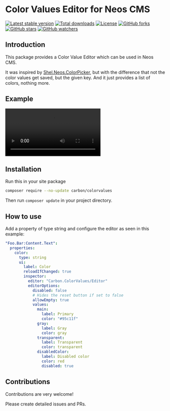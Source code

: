 # Color Values Editor for Neos CMS

[![Latest stable version]][packagist] [![Total downloads]][packagist] [![License]][packagist] [![GitHub forks]][fork] [![GitHub stars]][stargazers] [![GitHub watchers]][subscription]

## Introduction

This package provides a Color Value Editor which can be used in Neos CMS.

It was inspired by [Shel.Neos.ColorPicker], but with the difference that not the color values get saved, but the given key. And it just provides a list of colors, nothing more.

## Example

![example]

## Installation

Run this in your site package

```bash
composer require --no-update carbon/colorvalues
```

Then run `composer update` in your project directory.

## How to use

Add a property of type string and configure the editor as seen in this example:

```yaml
"Foo.Bar:Content.Text":
  properties:
    color:
      type: string
      ui:
        label: Color
        reloadIfChanged: true
        inspector:
          editor: "Carbon.ColorValues/Editor"
          editorOptions:
            disabled: false
            # Hides the reset button if set to false
            allowEmpty: true
            values:
              main:
                label: Primary
                color: "#95c11f"
              gray:
                label: Gray
                color: gray
              transparent:
                label: Transparent
                color: transparent
              disabledColor:
                label: Disabled color
                color: red
                disabled: true
```

## Contributions

Contributions are very welcome!

Please create detailed issues and PRs.

[packagist]: https://packagist.org/packages/carbon/colorvalues
[latest stable version]: https://poser.pugx.org/carbon/colorvalues/v/stable
[total downloads]: https://poser.pugx.org/carbon/colorvalues/downloads
[license]: https://poser.pugx.org/carbon/colorvalues/license
[github forks]: https://img.shields.io/github/forks/CarbonPackages/Carbon.ColorValues.svg?style=social&label=Fork
[github stars]: https://img.shields.io/github/stars/CarbonPackages/Carbon.ColorValues.svg?style=social&label=Stars
[github watchers]: https://img.shields.io/github/watchers/CarbonPackages/Carbon.ColorValues.svg?style=social&label=Watch
[fork]: https://github.com/CarbonPackages/Carbon.ColorValues/fork
[stargazers]: https://github.com/CarbonPackages/Carbon.ColorValues/stargazers
[subscription]: https://github.com/CarbonPackages/Carbon.ColorValues/subscription
[shel.neos.colorpicker]: https://github.com/Sebobo/Shel.Neos.ColorPicker
[example]: https://user-images.githubusercontent.com/4510166/145633157-afbaddb9-2005-4d1b-84fb-fb0d37000ebb.mp4
